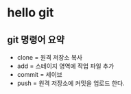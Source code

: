 # hello git

## git 명령어 요약

- clone = 원격 저장소 복사
- add = 스테이지 영역에 작업 파일 추가
- commit = 세이브
- push = 원격 저장소에 커밋을 업로드 한다.